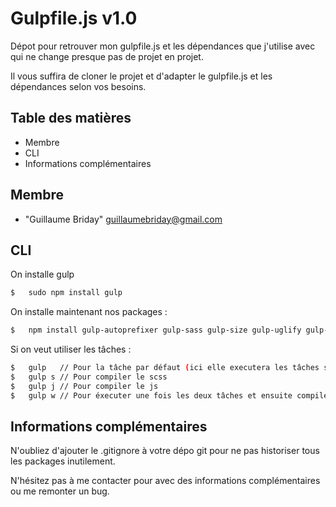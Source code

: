 # Gulpfile.js v1.0

Dépot pour retrouver mon gulpfile.js et les dépendances que j'utilise avec qui ne change presque pas de projet en projet.

Il vous suffira de cloner le projet et d'adapter le gulpfile.js et les dépendances selon vos besoins.


## Table des matières

* Membre
* CLI
* Informations complémentaires

## Membre

* "Guillaume Briday" <guillaumebriday@gmail.com>

## CLI

On installe gulp

``` sh
$	sudo npm install gulp
```

On installe maintenant nos packages : 


``` sh
$	npm install gulp-autoprefixer gulp-sass gulp-size gulp-uglify gulp-concat gulp-load-plugins gulp-minify-css gulp-rename --save-dev
```

Si on veut utiliser les tâches : 


``` sh
$	gulp   // Pour la tâche par défaut (ici elle executera les tâches scss et js par défaut)
$ 	gulp s // Pour compiler le scss
$ 	gulp j // Pour compiler le js
$ 	gulp w // Pour éxecuter une fois les deux tâches et ensuite compiler automatiquement les fichiers lors de la sauvegarde
```


## Informations complémentaires

N'oubliez d'ajouter le .gitignore à votre dépo git pour ne pas historiser tous les packages inutilement.

N'hésitez pas à me contacter pour avec des informations complémentaires ou me remonter un bug.

